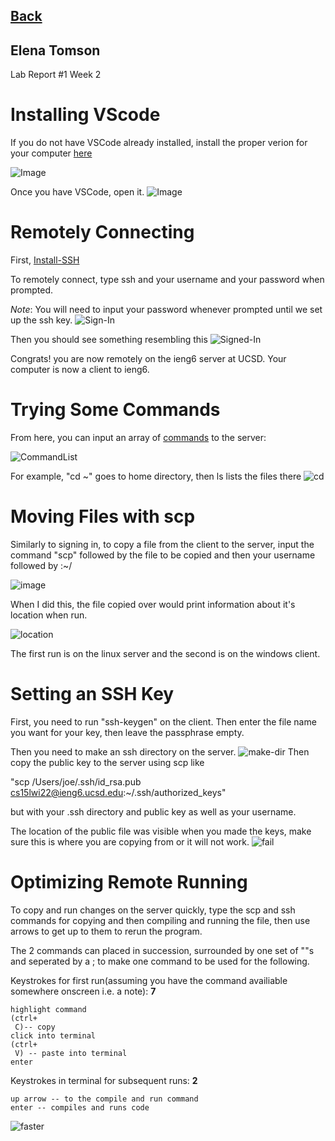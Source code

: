 [Back](https://monip1.github.io/cse15l-lab-reports/)
---
Elena Tomson
---
Lab Report #1 Week 2

# Installing VScode
If you do not have VSCode already installed, install the proper verion for your computer [here](https://code.visualstudio.com/Download)

![Image](Pictures/VSCode-Download.PNG)

Once you have VSCode, open it.
![Image](Pictures/VSCode.png)

# Remotely Connecting

First, [Install-SSH](https://docs.microsoft.com/en-us/windows-server/administration/openssh/openssh_install_firstuse)

To remotely connect, type ssh and your username and your password when prompted.

*Note*: You will need to input your password whenever prompted until we set up the ssh key. 
![Sign-In](Pictures/log-in.PNG)

Then you should see something resembling this
![Signed-In](Pictures/signed-in.png)

Congrats! you are now remotely on the ieng6 server at UCSD. Your computer is now a client to ieng6.
# Trying Some Commands

From here, you can input an array of [commands](https://commonmark.org/help/) to the server: 

![CommandList](Pictures/list-of-commands.PNG)

For example, "cd ~" goes to home directory, then ls lists the files there
![cd](Pictures/cd-command.png)

# Moving Files with scp

Similarly to signing in, to copy a file from the client to the server, input the command "scp" followed by the file to be copied and then your username followed by :~/

![image](Pictures/scp.PNG)

When I did this, the file copied over would print information about it's location when run.

![location](Pictures/Where-am-I.png)

The first run is on the linux server and the second is on the windows client.

# Setting an SSH Key

First, you need to run "ssh-keygen" on the client.
Then enter the file name you want for your key, then leave the passphrase empty.

Then you need to make an ssh directory on the server.
![make-dir](Pictures/make-dir.PNG)
Then copy the public key to the server using scp like 

"scp /Users/joe/.ssh/id_rsa.pub cs15lwi22@ieng6.ucsd.edu:~/.ssh/authorized_keys"

but with your .ssh directory and public key as well as your username.

The location of the public file was visible when you made the keys, make sure this is where you are copying from or it will not work.
![fail](Pictures/keygen.PNG)

# Optimizing Remote Running

To copy and run changes on the server quickly, type the scp and ssh commands for copying and then compiling and running the file, then use arrows to get up to them to rerun the program.

The 2 commands can placed in succession, surrounded by one set of ""s and seperated by a ; to make one command to be used for the following.

Keystrokes for first run(assuming you have the command availiable somewhere onscreen i.e. a note): **7**
```
highlight command
(ctrl+ 
 C)-- copy
click into terminal
(ctrl+
 V) -- paste into terminal
enter
```
Keystrokes in terminal for subsequent runs: **2**
``` 
up arrow -- to the compile and run command
enter -- compiles and runs code

```


![faster](Pictures/fast-changes.PNG)